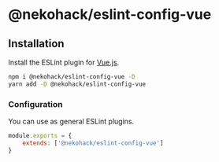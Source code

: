# @nekohack/eslint-config-vue

## Installation

Install the ESLint plugin for [Vue.js](https://jp.vuejs.org/index.html).

```bash
npm i @nekohack/eslint-config-vue -D
yarn add -D @nekohack/eslint-config-vue
```

### Configuration

You can use as general ESLint plugins.

```js
module.exports = {
    extends: ['@nekohack/eslint-config-vue']
}
```
